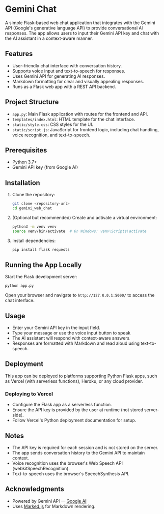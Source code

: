# Gemini Chat

A simple Flask-based web chat application that integrates with the Gemini API (Google's generative language API) to provide conversational AI responses. The app allows users to input their Gemini API key and chat with the AI assistant in a context-aware manner.

## Features

- User-friendly chat interface with conversation history.
- Supports voice input and text-to-speech for responses.
- Uses Gemini API for generating AI responses.
- Markdown formatting for clear and visually appealing responses.
- Runs as a Flask web app with a REST API backend.

## Project Structure

- `app.py`: Main Flask application with routes for the frontend and API.
- `templates/index.html`: HTML template for the chat interface.
- `static/style.css`: CSS styles for the UI.
- `static/script.js`: JavaScript for frontend logic, including chat handling, voice recognition, and text-to-speech.

## Prerequisites

- Python 3.7+
- Gemini API key (from Google AI)

## Installation

1. Clone the repository:

   ```bash
   git clone <repository-url>
   cd gemini_web_chat
   ```

2. (Optional but recommended) Create and activate a virtual environment:

   ```bash
   python3 -m venv venv
   source venv/bin/activate  # On Windows: venv\Scripts\activate
   ```

3. Install dependencies:

   ```bash
   pip install flask requests
   ```

## Running the App Locally

Start the Flask development server:

```bash
python app.py
```

Open your browser and navigate to `http://127.0.0.1:5000/` to access the chat interface.

## Usage

- Enter your Gemini API key in the input field.
- Type your message or use the voice input button to speak.
- The AI assistant will respond with context-aware answers.
- Responses are formatted with Markdown and read aloud using text-to-speech.

## Deployment

This app can be deployed to platforms supporting Python Flask apps, such as Vercel (with serverless functions), Heroku, or any cloud provider.

### Deploying to Vercel

- Configure the Flask app as a serverless function.
- Ensure the API key is provided by the user at runtime (not stored server-side).
- Follow Vercel's Python deployment documentation for setup.

## Notes

- The API key is required for each session and is not stored on the server.
- The app sends conversation history to the Gemini API to maintain context.
- Voice recognition uses the browser's Web Speech API (webkitSpeechRecognition).
- Text-to-speech uses the browser's SpeechSynthesis API.

## Acknowledgments

- Powered by Gemini API &mdash; [Google AI](https://ai.google.dev/)
- Uses [Marked.js](https://marked.js.org/) for Markdown rendering.
